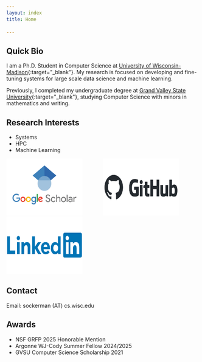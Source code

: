 ```yaml
---
layout: index
title: Home

---
```


## Quick Bio 
I am a Ph.D. Student in Computer Science at [University of Wisconsin-Madison](https://www.cs.wisc.edu/){:target="_blank"}. My research is focused on developing and fine-tuning systems for large scale data science and machine learning. 

Previously, I completed my undergraduate degree at [Grand Valley State University](https://www.gvsu.edu/){:target="_blank"}, studying Computer Science with minors in mathematics and writing.


## Research Interests
* Systems
* HPC
* Machine Learning



<div style="display: inline-block;">
    <a href="https://scholar.google.com/citations?user=7gZFL2IAAAAJ&hl=en" target="_blank">
        <img src="images/gScholar.png" alt="Link to my Google Scholar" style="width: 200px; height: 150px; margin-right: 50px;">
    </a>
</div>
<div style="display: inline-block;">
    <a href="https://github.com/OckermanSethGVSU" target="_blank">
        <img src="images/github-logo-vector.png" alt="Link to my Github" style="width: 200px; height: 150px; margin-right: 50px;">
    </a>
</div>
<div style="display: inline-block;">
    <a href="https://www.linkedin.com/in/sethockerman/" target="_blank">
        <img src="images/Linkedin-Logo.png" alt="Link to my LinkedIn" style="width: 200px; height: 150px;">
    </a>
</div>


## Contact

Email: sockerman (AT) cs.wisc.edu


## Awards
* NSF GRFP 2025 Honorable Mention
* Argonne WJ-Cody Summer Fellow 2024/2025
* GVSU Computer Science Scholarship 2021
